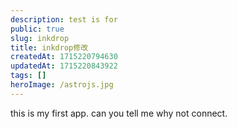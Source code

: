 ```yaml
---
description: test is for
public: true
slug: inkdrop
title: inkdrop修改
createdAt: 1715220794630
updatedAt: 1715220843922
tags: []
heroImage: /astrojs.jpg
---
```

this is my first app.
can you tell me why not connect.